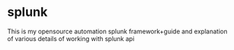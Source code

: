 # splunk
This is my opensource automation splunk framework+guide and explanation of various details of working with splunk api

